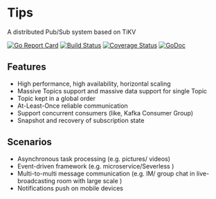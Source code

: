 # Tips 

A distributed Pub/Sub system based on TiKV

[![Go Report Card](https://goreportcard.com/badge/github.com/shafreeck/tips)](https://goreportcard.com/report/github.com/shafreeck/tips)
[![Build Status](https://travis-ci.org/shafreeck/tips.svg?branch=master)](https://travis-ci.org/shafreeck/tips)
[![Coverage Status](https://coveralls.io/repos/github/shafreeck/tips/badge.svg?branch=master)](https://coveralls.io/github/shafreeck/tips?branch=master)
[![GoDoc](https://godoc.org/github.com/tipsio/tips?status.svg)](https://godoc.org/github.com/shafreeck/tips)

## Features

* High performance, high availability, horizontal scaling
* Massive Topics support and massive data support for single Topic
* Topic kept in a global order
* At-Least-Once reliable communication
* Support concurrent consumers (like, Kafka Consumer Group)
* Snapshot and recovery of subscription state

## Scenarios

* Asynchronous task processing (e.g. pictures/ videos)
* Event-driven framework (e.g. microservice/Severless )
* Multi-to-multi message communication (e.g. IM/ group chat in live-broadcasting room with large scale )
* Notifications push on mobile devices
